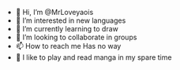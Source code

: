 - 👋 Hi, I’m @MrLoveyaois
- 👀 I’m interested in new languages 
- 🌱 I’m currently learning to draw
- 💞️ I’m looking to collaborate in groups
- 📫 How to reach me Has no way
- 🍄 I like to play and read manga in my spare time
<!---
MrLoveyaois/MrLoveyaois is a ✨ special ✨ repository because its `README.md` (this file) appears on your GitHub profile.
You can click the Preview link to take a look at your changes.
--->
